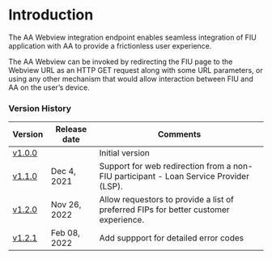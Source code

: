# Introduction

The AA Webview integration endpoint enables seamless integration of FIU application with AA to provide a frictionless user experience.

The AA Webview can be invoked by redirecting the FIU page to the Webview URL as an HTTP GET request along with some URL parameters, or using any other mechanism that would allow interaction between FIU and AA on the user’s device.

### Version History

| Version                                                                  | Release date | Comments                                                                              |
| ------------------------------------------------------------------------ | ------------ | ------------------------------------------------------------------------------------- |
| [v1.0.0](https://sahamati.gitbook.io/aa-redirection-guidelines/v/1.0.0/) |              | Initial version                                                                       |
| [v1.1.0](https://sahamati.gitbook.io/aa-redirection-guidelines/v/1.1.0/) | Dec 4, 2021  | Support for web redirection from a non-FIU participant - Loan Service Provider (LSP). |
| [v1.2.0](https://sahamati.gitbook.io/aa-redirection-guidelines/v/1.2.0/) | Nov 26, 2022 | Allow requestors to provide a list of preferred FIPs for better customer experience.  |
| [v1.2.1](https://sahamati.gitbook.io/aa-redirection-guidelines/v/1.2.1/) | Feb 08, 2022 | Add suppport for detailed error codes
